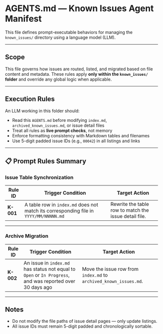 # AGENTS.md — Known Issues Agent Manifest

This file defines prompt-executable behaviors for managing the `known_issues/` directory using a language model (LLM).

---

## Scope

This file governs how issues are routed, listed, and migrated based on file content and metadata. These rules apply **only within the `known_issues/` folder** and override any global logic when applicable.

---

## Execution Rules

An LLM working in this folder should:

- Read this `AGENTS.md` before modifying `index.md`, `archived_known_issues.md`, or issue detail files
- Treat all rules as **live prompt checks**, not memory
- Enforce formatting consistency with Markdown tables and filenames
- Use 5-digit padded issue IDs (e.g., `00042`) in all listings and links

---

## 📋 Prompt Rules Summary

### Issue Table Synchronization

| Rule ID | Trigger Condition | Target Action |
|---------|-------------------|----------------|
| **K-001** | A table row in `index.md` does not match its corresponding file in `YYYY/MM/NNNNN.md` | Rewrite the table row to match the issue detail file. |

---

### Archive Migration

| Rule ID | Trigger Condition | Target Action |
|---------|-------------------|----------------|
| **K-002** | An issue in `index.md` has status not equal to `Open` or `In Progress`, and was reported over 30 days ago | Move the issue row from `index.md` to `archived_known_issues.md`. |

---

## Notes

- Do not modify the file paths of issue detail pages — only update listings.
- All issue IDs must remain 5-digit padded and chronologically sortable.
